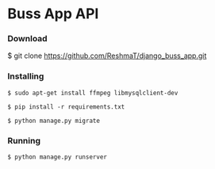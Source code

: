 # Buss App API

### Download

 $ git clone https://github.com/ReshmaT/django_buss_app.git

### Installing

    $ sudo apt-get install ffmpeg libmysqlclient-dev

    $ pip install -r requirements.txt

    $ python manage.py migrate

 ### Running
    $ python manage.py runserver